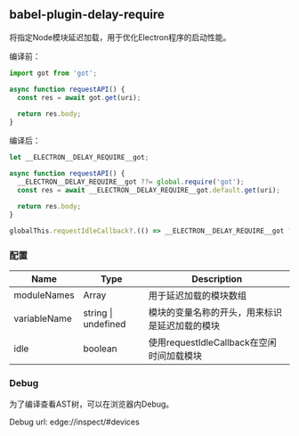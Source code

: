 ## babel-plugin-delay-require

将指定Node模块延迟加载，用于优化Electron程序的启动性能。   

编译前：

```javascript
import got from 'got';

async function requestAPI() {
  const res = await got.get(uri);
  
  return res.body;
}
```

编译后：

```javascript
let __ELECTRON__DELAY_REQUIRE__got;

async function requestAPI() {
  __ELECTRON__DELAY_REQUIRE__got ??= global.require('got');
  const res = await __ELECTRON__DELAY_REQUIRE__got.default.get(uri);
  
  return res.body;
}

globalThis.requestIdleCallback?.(() => __ELECTRON__DELAY_REQUIRE__got ??= global.require('got'));
```

### 配置

| Name         | Type                    | Description                     |
|--------------|-------------------------|---------------------------------|
| moduleNames  | Array<string>           | 用于延迟加载的模块数组                     |
| variableName | string &#124; undefined | 模块的变量名称的开头，用来标识是延迟加载的模块         |
| idle         | boolean                 | 使用requestIdleCallback在空闲时间加载模块  |

### Debug

为了编译查看AST树，可以在浏览器内Debug。   

Debug url: edge://inspect/#devices